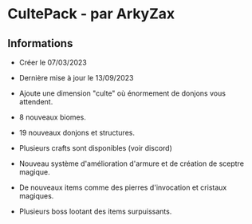 # CultePack - par ArkyZax

## Informations

- Créer le 07/03/2023
- Dernière mise à jour le 13/09/2023

- Ajoute une dimension "culte" où énormement de donjons vous attendent.
- 8 nouveaux biomes.
- 19 nouveaux donjons et structures.
- Plusieurs crafts sont disponibles (voir discord)
- Nouveau système d'amélioration d'armure et de création de sceptre magique.
- De nouveaux items comme des pierres d'invocation et cristaux magiques.
- Plusieurs boss lootant des items surpuissants.
  
 
